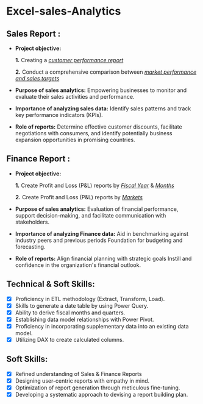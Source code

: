 # Excel-sales-Analytics
## Sales Report :


- **Project objective:** 

    **1.** Creating a _[customer performance report](https://github.com/TeegalaThriveni/Excel-sales-Analytics/blob/main/Customer%20Performance%20Report.pdf)_ 

    **2.** Conduct a comprehensive comparison between _[market performance and sales targets](https://github.com/TeegalaThriveni/Excel-sales-Analytics/blob/main/Customer%20Performance%20Report.pdf)_

- **Purpose of sales analytics:** Empowering businesses to monitor and evaluate their sales activities and performance.

- **Importance of analyzing sales data:** Identify sales patterns and track key performance indicators (KPIs).

- **Role of reports:** Determine effective customer discounts, facilitate negotiations with consumers, and identify potentially business expansion opportunities in promising countries.


## Finance Report :

- **Project objective:** 

    **1.** Create Profit and Loss (P&L) reports by _[Fiscal Year](https://github.com/TeegalaThriveni/Excel-sales-Analytics/blob/main/P%26L%20Statement%20by%20Fiscal%20Year.pdf)_ & _[Months](https://github.com/TeegalaThriveni/Excel-sales-Analytics/blob/main/P%26L%20Statement%20by%20Months.pdf)_

   **2.** Create Profit and Loss (P&L) reports by _[Markets](https://github.com/TeegalaThriveni/Excel-sales-Analytics/blob/main/P%26L%20Statement%20by%20Markets.pdf)_

- **Purpose of sales analytics:** Evaluation of financial performance, support decision-making, and facilitate communication with stakeholders.

- **Importance of analyzing Finance data:** Aid in benchmarking against industry peers and previous periods Foundation for budgeting and forecasting.

- **Role of reports:** Align financial planning with strategic goals Instill and confidence in the organization's financial outlook.


## Technical & Soft Skills:
- [x]	Proficiency in ETL methodology (Extract, Transform, Load).
- [x]	Skills to generate a date table by  using Power Query.
- [x]	Ability to derive fiscal months and quarters.
- [x]	Establishing data model relationships with Power Pivot.
- [x]	Proficiency in incorporating supplementary data into an existing data model.
- [x]	Utilizing DAX to create calculated columns.

## Soft Skills:
- [x]	Refined understanding of Sales & Finance Reports
- [x]	Designing user-centric reports with empathy in mind.
- [x]	Optimization of report generation through meticulous fine-tuning.
- [x]	Developing a systematic approach to devising a report building plan.
